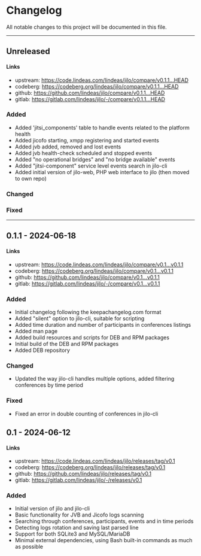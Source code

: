 # Changelog

All notable changes to this project will be documented in this file.

---

## Unreleased

#### Links
- upstream: https://code.lindeas.com/lindeas/jilo/compare/v0.1.1...HEAD
- codeberg: https://codeberg.org/lindeas/jilo/compare/v0.1.1...HEAD
- github: https://github.com/lindeas/jilo/compare/v0.1.1...HEAD
- gitlab: https://gitlab.com/lindeas/jilo/-/compare/v0.1.1...HEAD

### Added
- Added 'jitsi_components' table to handle events related to the platform health
- Added jicofo starting, xmpp registering and started events
- Added jvb added, removed and lost events
- Added jvb health-check scheduled and stopped events
- Added "no operational bridges" and "no bridge available" events
- Added "jitsi-component" service level events search in jilo-cli
- Added initial version of jilo-web, PHP web interface to jilo (then moved to own repo)

### Changed

### Fixed

---

## 0.1.1 - 2024-06-18

#### Links
- upstream: https://code.lindeas.com/lindeas/jilo/compare/v0.1...v0.1.1
- codeberg: https://codeberg.org/lindeas/jilo/compare/v0.1...v0.1.1
- github: https://github.com/lindeas/jilo/compare/v0.1...v0.1.1
- gitlab: https://gitlab.com/lindeas/jilo/-/compare/v0.1...v0.1.1

### Added
- Initial changelog following the keepachangelog.com format
- Added "silent" option to jilo-cli, suitable for scripting
- Added time duration and number of participants in conferences listings
- Added man page
- Added build resources and scripts for DEB and RPM packages
- Initial build of the DEB and RPM packages
- Added DEB repository

### Changed
- Updated the way jilo-cli handles multiple options, added filtering conferences by time period

### Fixed
- Fixed an error in double counting of conferences in jilo-cli


## 0.1 - 2024-06-12

#### Links
- upstream: https://code.lindeas.com/lindeas/jilo/releases/tag/v0.1
- codeberg: https://codeberg.org/lindeas/jilo/releases/tag/v0.1
- github: https://github.com/lindeas/jilo/releases/tag/v0.1
- gitlab: https://gitlab.com/lindeas/jilo/-/releases/v0.1

### Added
- Initial version of jilo and jilo-cli
- Basic functionality for JVB and Jicofo logs scanning
- Searching through conferences, participants, events and in time periods
- Detecting logs rotation and saving last parsed line
- Support for both SQLite3 and MySQL/MariaDB
- Minimal external dependencies, using Bash built-in commands as much as possible
